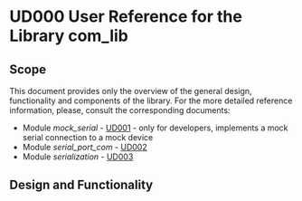 # UD000 User Reference for the Library com_lib

## Scope

This document provides only the overview of the general design, functionality and components of the library. For the more detailed reference information, please, consult the corresponding documents:

* Module *mock_serial* - [UD001](./UD001_mock_serial_reference.md) - only for developers, implements a mock serial connection to a mock device
* Module *serial_port_com* - [UD002](./UD002_serial_port_com_reference.md)
* Module *serialization* - [UD003](./UD003_serialization_reference.md)

## Design and Functionality
